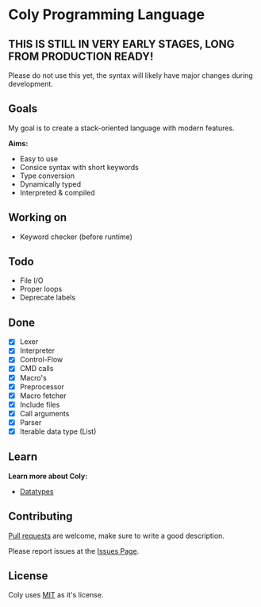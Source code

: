# Coly Programming Language

## THIS IS STILL IN VERY EARLY STAGES, LONG FROM PRODUCTION READY!
Please do not use this yet, the syntax will likely have major changes during development.

## Goals
My goal is to create a stack-oriented language with modern features.

**Aims:**

- Easy to use
- Consice syntax with short keywords
- Type conversion
- Dynamically typed
- Interpreted & compiled

## Working on
- Keyword checker (before runtime)

## Todo
- File I/O
- Proper loops
- Deprecate labels

## Done
- [x] Lexer
- [x] Interpreter
- [x] Control-Flow
- [x] CMD calls
- [x] Macro's
- [x] Preprocessor
- [x] Macro fetcher 
- [x] Include files
- [x] Call arguments
- [x] Parser
- [x] Iterable data type (List)

## Learn

**Learn more about Coly:**
- [Datatypes](https://github.com/AaronMarcusDev/Coly/blob/main/md/datatypes.md)

## Contributing
[Pull requests](https://github.com/AaronMarcusDev/ssbl/pulls) are welcome, make sure to write a good description.

Please report issues at the [Issues Page](https://github.com/AaronMarcusDev/ssbl/issues).

## License
Coly uses [MIT](https://choosealicense.com/licenses/mit/) as it's license.
